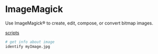   # ImageMagick

Use ImageMagick® to create, edit, compose, or convert bitmap images.

[scripts](http://www.fmwconcepts.com/imagemagick/index.php)

```bash
# get info about image
identify myImage.jpg
```
